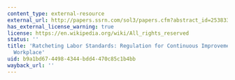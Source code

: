 ```yaml
---
content_type: external-resource
external_url: http://papers.ssrn.com/sol3/papers.cfm?abstract_id=253833
has_external_license_warning: true
license: https://en.wikipedia.org/wiki/All_rights_reserved
status: ''
title: 'Ratcheting Labor Standards: Regulation for Continuous Improvement in the Global
  Workplace'
uid: b9a1bd67-4498-4344-bdd4-470c85c1b4bb
wayback_url: ''
---
```

